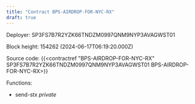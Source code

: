 ```yaml
---
title: "Contract BPS-AIRDROP-FOR-NYC-RX"
draft: true
---
```

Deployer: SP3FS7B7R2YZK66TNDZM0997QNM9NYP3AVAGWST01


 



Block height: 154262 (2024-06-17T06:19:20.000Z)

Source code: {{<contractref "BPS-AIRDROP-FOR-NYC-RX" SP3FS7B7R2YZK66TNDZM0997QNM9NYP3AVAGWST01 BPS-AIRDROP-FOR-NYC-RX>}}

Functions:

* send-stx _private_
